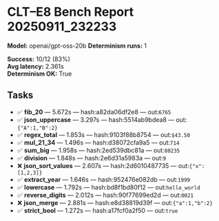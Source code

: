 # CLT–E8 Bench Report 20250911_232233

**Model:** openai/gpt-oss-20b
**Determinism runs:** 1

**Success:** 10/12 (83%)  
**Avg latency:** 2.361s  
**Determinism OK:** True

## Tasks

- ✅ **fib_20** — 5.672s — hash:a82da06df2e8 — out:`6765`
- ✅ **json_uppercase** — 3.297s — hash:5514ab9bdea8 — out:`{"A":1,"B":2}`
- ✅ **regex_total** — 1.853s — hash:9103f88b8754 — out:`$43.50`
- ✅ **mul_21_34** — 1.496s — hash:d38072cfa9a5 — out:`714`
- ✅ **sum_big** — 1.958s — hash:2ed539dbc81a — out:`80235`
- ✅ **division** — 1.848s — hash:2e6d31a5983a — out:`9`
- ❌ **json_sort_values** — 2.607s — hash:2d6010487735 — out:`{"x":[1,2,3]}`
- ✅ **extract_year** — 1.646s — hash:952476e082db — out:`1999`
- ✅ **lowercase** — 1.792s — hash:bd8f1bd80f12 — out:`hello_world`
- ✅ **reverse_digits** — 2.012s — hash:90f77699ed2d — out:`0021`
- ❌ **json_merge** — 2.881s — hash:e8d38819d39f — out:`{"a":1,"b":2}`
- ✅ **strict_bool** — 1.272s — hash:a17fcf0a2f50 — out:`true`